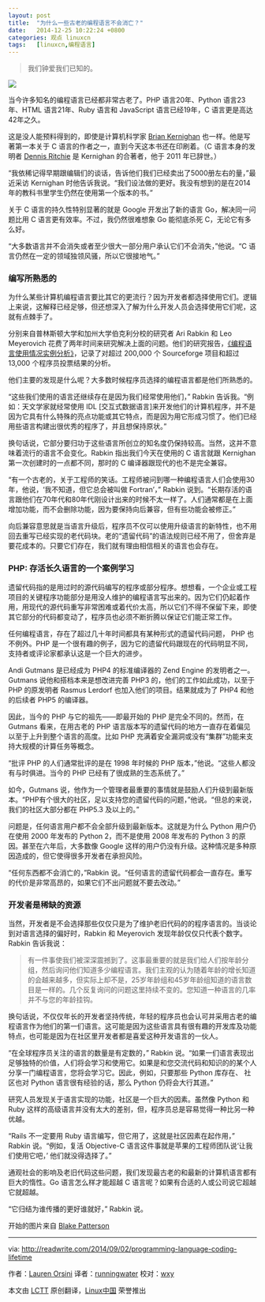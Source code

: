 ```yaml
---
layout: post
title:	"为什么一些古老的编程语言不会消亡？"
date:	2014-12-25 10:22:24 +0800 
categories:	观点 linuxcn 
tags:	[linuxcn,编程语言]
---
```




> 
> 我们钟爱我们已知的。
> 
> 
> 


![](/Asserts/Images//attachment/album/201412/25/102231gsvozis53ovvepmm.jpg)


当今许多知名的编程语言已经都非常古老了。PHP 语言20年、Python 语言23年、HTML 语言21年、Ruby 语言和 JavaScript 语言已经19年，C 语言更是高达42年之久。


这是没人能预料得到的，即使是计算机科学家 [Brian Kernighan](http://en.wikipedia.org/wiki/Brian_Kernighan) 也一样。他是写著第一本关于 C 语言的作者之一，直到今天这本书还在印刷着。（C 语言本身的发明者 [Dennis Ritchie](http://en.wikipedia.org/wiki/Dennis_Ritchie) 是 Kernighan 的合著者，他于 2011 年已辞世。）


“我依稀记得早期跟编辑们的谈话，告诉他们我们已经卖出了5000册左右的量，”最近采访 Kernighan 时他告诉我说。“我们设法做的更好。我没有想到的是在2014年的教科书里学生仍然在使用第一个版本的书。”


关于 C 语言的持久性特别显著的就是 Google 开发出了新的语言 Go，解决同一问题比用 C 语言更有效率。不过，我仍然很难想象 Go 能彻底杀死 C，无论它有多么好。


“大多数语言并不会消失或者至少很大一部分用户承认它们不会消失，”他说。“C 语言仍然在一定的领域独领风骚，所以它很接地气。”


### 编写所熟悉的


为什么某些计算机编程语言要比其它的更流行？因为开发者都选择使用它们。逻辑上来说，这解释已经足够，但还想深入了解为什么开发人员会选择使用它们呢，这就有点棘手了。


分别来自普林斯顿大学和加州大学伯克利分校的研究者 Ari Rabkin 和 Leo Meyerovich 花费了两年时间来研究解决上面的问题。他们的研究报告，[《编程语言使用情况实例分析》](http://asrabkin.bitbucket.org/papers/oopsla13.pdf)，记录了对超过 200,000 个 Sourceforge 项目和超过 13,000 个程序员投票结果的分析。


他们主要的发现是什么呢？大多数时候程序员选择的编程语言都是他们所熟悉的。


“这些我们使用的语言还继续存在是因为我们经常使用他们，” Rabkin 告诉我。“例如：天文学家就经常使用 IDL [交互式数据语言]来开发他们的计算机程序，并不是因为它具有什么特殊的亮点功能或其它特点，而是因为用它形成习惯了。他们已经用些语言构建出很优秀的程序了，并且想保持原状。”


换句话说，它部分要归功于这些语言所创立的知名度仍保持较高。当然，这并不意味着流行的语言不会变化。Rabkin 指出我们今天在使用的 C 语言就跟 Kernighan 第一次创建时的一点都不同，那时的 C 编译器跟现代的也不是完全兼容。


“有一个古老的，关于工程师的笑话。工程师被问到哪一种编程语言人们会使用30年，他说，‘我不知道，但它总会被叫做 Fortran’，” Rabkin 说到。“长期存活的语言跟他们在70年代和80年代刚设计出来的时候不太一样了。人们通常都是在上面增加功能，而不会删除功能，因为要保持向后兼容，但有些功能会被修正。”


向后兼容意思就是当语言升级后，程序员不仅可以使用升级语言的新特性，也不用回去重写已经实现的老代码块。老的“遗留代码”的语法规则已经不用了，但舍弃是要花成本的。只要它们存在，我们就有理由相信相关的语言也会存在。


### PHP: 存活长久语言的一个案例学习


遗留代码指的是用过时的源代码编写的程序或部分程序。想想看，一个企业或工程项目的关键程序功能部分是用没人维护的编程语言写出来的。因为它们仍起着作用，用现代的源代码重写非常困难或着代价太高，所以它们不得不保留下来，即使其它部分的代码都变动了，程序员也必须不断折腾以保证它们能正常工作。


任何编程语言，存在了超过几十年时间都具有某种形式的遗留代码问题， PHP 也不例外。PHP 是一个很有趣的例子，因为它的遗留代码跟现在的代码明显不同，支持者或评论家都承认这是一个巨大的进步。


Andi Gutmans 是已经成为 PHP4 的标准编译器的 Zend Engine 的发明者之一。Gutmans 说他和搭档本来是想改进完善 PHP3 的，他们的工作如此成功，以至于 PHP 的原发明者 Rasmus Lerdorf 也加入他们的项目。结果就成为了 PHP4 和他的后续者 PHP5 的编译器。


因此，当今的 PHP 与它的祖先——即最开始的 PHP 是完全不同的。然而，在 Gutmans 看来，在用古老的 PHP 语言版本写的遗留代码的地方一直存在着偏见以至于上升到整个语言的高度。比如 PHP 充满着安全漏洞或没有“集群”功能来支持大规模的计算任务等概念。


“批评 PHP 的人们通常批评的是在 1998 年时候的 PHP 版本，”他说。“这些人都没有与时俱进。当今的 PHP 已经有了很成熟的生态系统了。”


如今，Gutmans 说，他作为一个管理者最重要的事情就是鼓励人们升级到最新版本。“PHP有个很大的社区，足以支持您的遗留代码的问题，”他说。“但总的来说，我们的社区大部分都在 PHP5.3 及以上的。”


问题是，任何语言用户都不会全部升级到最新版本。这就是为什么 Python 用户仍在使用 2000 年发布的 Python 2，而不是使用 2008 年发布的 Python 3 的原因。甚至在六年后，大多数像 Google 这样的用户仍没有升级。这种情况是多种原因造成的，但它使得很多开发者在承担风险。


“任何东西都不会消亡的，”Rabkin 说。“任何语言的遗留代码都会一直存在。重写的代价是非常高昂的，如果它们不出问题就不要去改动。”


### 开发者是稀缺的资源


当然，开发者是不会选择那些仅仅只是为了维护老旧代码的的程序语言的。当谈论到对语言选择的偏好时，Rabkin 和 Meyerovich 发现年龄仅仅只代表个数字。Rabkin 告诉我说：



> 
> 有一件事使我们被深深震撼到了。这事最重要的就是我们给人们按年龄分组，然后询问他们知道多少编程语言。我们主观的认为随着年龄的增长知道的会越来越多，但实际上却不是，25岁年龄组和45岁年龄组知道的语言数目是一样的。几个反复询问的问题这里持续不变的。您知道一种语言的几率并不与您的年龄挂钩。
> 
> 
> 


换句话说，不仅仅年长的开发者坚持传统，年轻的程序员也会认可并采用古老的编程语言作为他们的第一们语言。这可能是因为这些语言具有很有趣的开发库及功能特点，也可能是因为在社区里开发者都是喜爱这种开发语言的一伙人。


“在全球程序员关注的语言的数量是有定数的，” Rabkin 说。“如果一们语言表现出足够独特的价值，人们将会学习和使用它。如果是和您交流代码和知识的的某个人分享一门编程语言，您将会学习它。因此，例如，只要那些 Python 库存在、 社区也对 Python 语言很有经验的话，那么 Python 仍将会大行其道。”


研究人员发现关于语言实现的功能，社区是一个巨大的因素。虽然像 Python 和 Ruby 这样的高级语言并没有太大的差别，但，程序员总是容易觉得一种比另一种优越。


“Rails 不一定要用 Ruby 语言编写，但它用了，这就是社区因素在起作用，” Rabkin 说。“例如，复活 Objective-C 语言这件事就是苹果的工程师团队说‘让我们使用它吧，’ 他们就没得选择了。”


通观社会的影响及老旧代码这些问题，我们发现最古老的和最新的计算机语言都有巨大的惰性。Go 语言怎么样才能超越 C 语言呢？如果有合适的人或公司说它超越它就超越。


“它归结为谁传播的更好谁就好，” Rabkin 说。


开始的图片来自 [Blake Patterson](https://www.flickr.com/photos/blakespot/2444037775/)




---


via: <http://readwrite.com/2014/09/02/programming-language-coding-lifetime>


作者：[Lauren Orsini](http://readwrite.com/author/lauren-orsini) 译者：[runningwater](https://github.com/runningwater) 校对：[wxy](https://github.com/wxy)


本文由 [LCTT](https://github.com/LCTT/TranslateProject) 原创翻译，[Linux中国](http://linux.cn/) 荣誉推出
